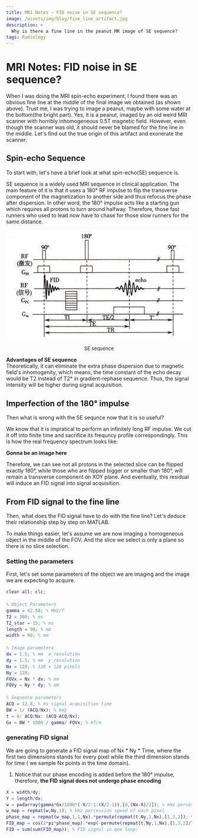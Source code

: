 ```yaml
---
title: MRI Notes - FID noise in SE sequence?
image: /assets/img/blog/fine_line_artifact.jpg
description: >
  Why is there a fine line in the peanut MR image of SE sequence?
tags: Radiology
---
```


# MRI Notes: FID noise in SE sequence?
When I was doing the MRI spin-echo experiment, I found there was an obvious fine line at the middle of the final image we obtained
(as shown above). Trust me, I was trying to image a peanut, maybe with some water at the bottom(the bright part). Yes, it is a peanut,
imaged by an old weird MRI scanner with horribly inhomogeneous 0.5T magnetic field. However, even though the scanner was old, it should
never be blamed for the fine line in the middle. Let's find out the true origin of this artifact and exonerate the scanner.

## Spin-echo Sequence
To start with, let's have a brief look at what spin-echo(SE) sequence is.

SE sequence is a widely used MRI sequence in clinical application. The main feature of it is that it uses a 180° RF impulse to flip the transverse component of the magnetization to another side and thus refocus the phase after dispersion. In other word, the 180° impulse acts like a starting gun which requires all protons to turn around halfway. Therefore, those fast runners who used to lead now have to chase for those slow runners for the same distance. 

![SE_sequence](/assets/img/blog/spin-echo-sequence.jpg)
<center><font size="2">SE sequence</font></center>

**Advantages of SE sequence**  
Theoretically, it can eliminate the extra phase dispersion due to magnetic field's inhomogenity, which means, the time constant of the echo decay would be T2 instead of T2* in gradient-rephase sequence. Thus, the signal intensity will be higher during signal acquisition.


## Imperfection of the 180° impulse
Then what is wrong with the SE sequnce now that it is so useful? 

We know that it is impratical to perform an infinitely long RF impulse. We cut it off into finite time and sacrifice its frequncy profile correspondingly. This is how the real frequency spectrum looks like:

**Gonna be an image here**

Therefore, we can see not all protons in the selected slice can be flipped exactly 180°, while those who are filpped bigger or smaller than 180°, will remain a transverse component on XOY plane. And eventually, this residual will induce an FID signal into signal acquisition.

## From FID signal to the fine line
Then, what does the FID signal have to do with the fine line? Let's deduce their relationship step by step on MATLAB.

To make things easier, let's assume we are now imaging a homogeneous object in the middle of the FOV. And the slice we select is only a plane so there is no slice selection.
### Setting the parameters
First, let's set some parameters of the object we are imaging and the image we are expecting to acquire.

```matlab
clear all; clc;

% Object Parameters
gamma = 42.58; % MHz/T
T2 = 300; % ms
T2_star = 15; % ms
length = 90; % mm
width = 90; % mm

% Image parameters
dx = 1.5; % mm  x_resolution
dy = 1.5; % mm  y_resolution
Nx = 128; % 128 x 128 pixels
Ny = 128;
FOVx = Nx * dx; % mm
FOVy = Ny * dy; % mm

% Sequence parameters
ACQ = 12.8; % ms signal acquisition time
BW = 1/ (ACQ/Nx); % kHz
t = 0: ACQ/Nx: (ACQ-ACQ/Nx);
Gx = BW * 1000 / gamma/ FOVx; % mT/m
```

### generating FID signal
We are going to generate a FID signal map of Nx * Ny * Time, where the first two dimensions stands for every pixel while the third dimension stands for time ( we sample Nx points in the time domain).

1. Notice that our phase encoding is added before the 180° impulse, therefore, **the FID signal does not undergo phase encoding** 
```matlab
X = width/dy;
Y = length/dx;
w = padarray(gamma*Gx/1000*(-X/2:1:(X/2-1)),[0,(Nx-X)/2]); % kHz percession speed in X-direction
w_map = repmat(w,Ny,1); % kHz percession speed of each pixel
phase_map = repmat(w_map,1,1,Nx).*permute(repmat(t,Ny,1,Nx),[1,3,2]); % the third dimension is the phase of each time
FID_map = cos(2*pi*phase_map).*exp(-permute(repmat(t,Ny,1,Nx),[1,3,2]/T2_star); % Nx * Ny *Time FID map with T2* decay
FID = sum(sum(FID_map)); % FID signal in one loop;
``` 
